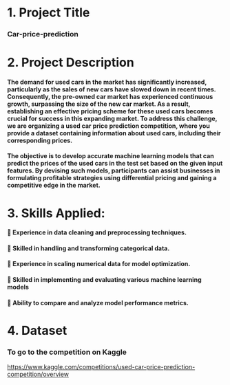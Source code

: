 # 1. Project Title
### Car-price-prediction
# 2. Project Description
#### The demand for used cars in the market has significantly increased, particularly as the sales of new cars have slowed down in recent times. Consequently, the pre-owned car market has experienced continuous growth, surpassing the size of the new car market. As a result, establishing an effective pricing scheme for these used cars becomes crucial for success in this expanding market. To address this challenge, we are organizing a used car price prediction competition, where you provide a dataset containing information about used cars, including their corresponding prices.
#### The objective is to develop accurate machine learning models that can predict the prices of the used cars in the test set based on the given input features. By devising such models, participants can assist businesses in formulating profitable strategies using differential pricing and gaining a competitive edge in the market.
# 3. Skills Applied:
####  Experience in data cleaning and preprocessing techniques.
####  Skilled in handling and transforming categorical data.
####  Experience in scaling numerical data for model optimization.
####  Skilled in implementing and evaluating various machine learning models
####  Ability to compare and analyze model performance metrics.
# 4. Dataset
### To go to the competition on Kaggle 
https://www.kaggle.com/competitions/used-car-price-prediction-competition/overview
